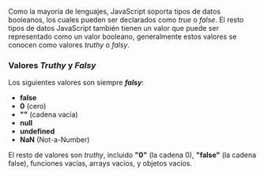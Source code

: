 Como la mayoría de lenguajes, JavaScript soporta tipos de datos booleanos, los cuales pueden ser declarados como *true* o *false*. El resto tipos de datos JavaScript también tienen un valor que puede ser representado como un valor booleano, generalmente estos valores se conocen como valores *truthy* o *falsy*. 

### Valores *Truthy* y *Falsy*

Los siguientes valores son siempre ***falsy***:

- **false**
- **0** (cero)
- **""** (cadena vacía)
- **null**
- **undefined**
- **NaN** (Not-a-Number)

El resto de valores son *truthy*, incluido **"0"** (la cadena 0), **"false"** (la cadena false), funciones vacías, arrays vacíos, y objetos vacíos.
